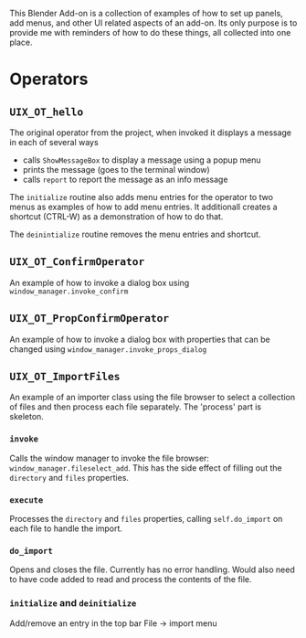 This Blender Add-on is a collection of examples of how to set up panels,
add menus, and other UI related aspects of an add-on.  Its only purpose
is to provide me with reminders of how to do these things, all collected
into one place.

# Operators
## `UIX_OT_hello`

The original operator from the project, when invoked it displays a message
in each of several ways

- calls `ShowMessageBox` to display a message using a popup menu
- prints the message (goes to the terminal window)
- calls `report` to report the message as an info message

The `initialize` routine also adds menu entries for the operator to two
menus as examples of how to add menu entries.  It additionall creates
a shortcut (CTRL-W) as a demonstration of how to do that.

The `deinintialize` routine removes the menu entries and shortcut.

## `UIX_OT_ConfirmOperator`

An example of how to invoke a dialog box using `window_manager.invoke_confirm`

## `UIX_OT_PropConfirmOperator`

An example of how to invoke a dialog box with properties that can be
changed using `window_manager.invoke_props_dialog`

## `UIX_OT_ImportFiles`

An example of an importer class using the file browser to select a collection
of files and then process each file separately.  The 'process' part is skeleton.

### `invoke`

Calls the window manager to invoke the file browser: 
`window_manager.fileselect_add`. This has the side effect of filling out the
`directory` and `files` properties.

### `execute`

Processes the `directory` and `files` properties, calling `self.do_import`
on each file to handle the import.

### `do_import`

Opens and closes the file. Currently has no error handling.  Would also need
to have code added to read and process the contents of the file.

### `initialize` and `deinitialize`

Add/remove an entry in the top bar File -> import menu